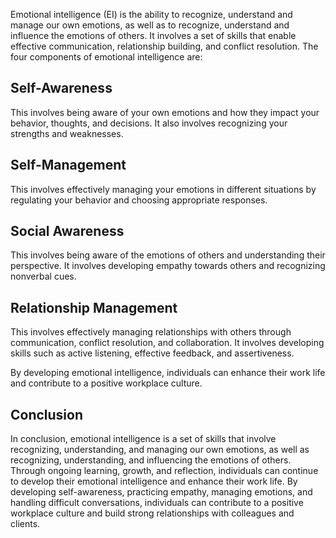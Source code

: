 
Emotional intelligence (EI) is the ability to recognize, understand and manage our own emotions, as well as to recognize, understand and influence the emotions of others. It involves a set of skills that enable effective communication, relationship building, and conflict resolution. The four components of emotional intelligence are:

## Self-Awareness

This involves being aware of your own emotions and how they impact your behavior, thoughts, and decisions. It also involves recognizing your strengths and weaknesses.

## Self-Management

This involves effectively managing your emotions in different situations by regulating your behavior and choosing appropriate responses.

## Social Awareness

This involves being aware of the emotions of others and understanding their perspective. It involves developing empathy towards others and recognizing nonverbal cues.

## Relationship Management

This involves effectively managing relationships with others through communication, conflict resolution, and collaboration. It involves developing skills such as active listening, effective feedback, and assertiveness.

By developing emotional intelligence, individuals can enhance their work life and contribute to a positive workplace culture.

Conclusion
----------

In conclusion, emotional intelligence is a set of skills that involve recognizing, understanding, and managing our own emotions, as well as recognizing, understanding, and influencing the emotions of others. Through ongoing learning, growth, and reflection, individuals can continue to develop their emotional intelligence and enhance their work life. By developing self-awareness, practicing empathy, managing emotions, and handling difficult conversations, individuals can contribute to a positive workplace culture and build strong relationships with colleagues and clients.

